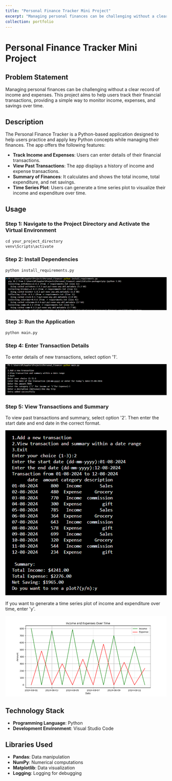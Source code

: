 ```yaml
---
title: "Personal Finance Tracker Mini Project"
excerpt: "Managing personal finances can be challenging without a clear record of income and expenses. This project aims to help users track their financial transactions, providing a simple way to monitor income, expenses, and savings over time.<br/><img src=''>"
collection: portfolio
---
```


<h1>Personal Finance Tracker Mini Project</h1>
<h2>Problem Statement</h2>
<p>Managing personal finances can be challenging without a clear record of income and expenses. This project aims to help users track their financial transactions, providing a simple way to monitor income, expenses, and savings over time.</p>

<h2>Description</h2>
<p>The Personal Finance Tracker is a Python-based application designed to help users practice and apply key Python concepts while managing their finances. The app offers the following features:</p>
<ul>
    <li><strong>Track Income and Expenses</strong>: Users can enter details of their financial transactions.</li>
    <li><strong>View Past Transactions</strong>: The app displays a history of income and expense transactions.</li>
    <li><strong>Summary of Finances</strong>: It calculates and shows the total income, total expenditure, and net savings.</li>
    <li><strong>Time Series Plot</strong>: Users can generate a time series plot to visualize their income and expenditure over time.</li>
</ul>

## Usage
### Step 1: Navigate to the Project Directory and Activate the Virtual Environment
<pre><code>cd your_project_directory
venv\Scripts\activate</code></pre>

### Step 2: Install Dependencies
<pre><code>python install_requirements.py</code></pre>
![Output1](https://github.com/23MD/Personal-Finance-Tracker/blob/6971a1811079c226f735321fa6e2082a2a6a3239/images/output1.PNG)

### Step 3: Run the Application
<pre><code>python main.py</code></pre>

### Step 4: Enter Transaction Details
<p>To enter details of new transactions, select option '1'.</p>

![Output2](https://github.com/23MD/Personal-Finance-Tracker/blob/6971a1811079c226f735321fa6e2082a2a6a3239/images/output2.PNG)

### Step 5: View Transactions and Summary
<p>To view past transactions and summary, select option '2'. Then enter the start date and end date in the correct format.</p>

![Output3](https://github.com/23MD/Personal-Finance-Tracker/blob/6971a1811079c226f735321fa6e2082a2a6a3239/images/output3.PNG)

<p>If you want to generate a time series plot of income and expenditure over time, enter 'y'.</p>

![Timeseries Plot](https://github.com/23MD/Personal-Finance-Tracker/blob/6971a1811079c226f735321fa6e2082a2a6a3239/images/Timeserieschart.png)

<h2>Technology Stack</h2>
<ul>
    <li><strong>Programming Language</strong>: Python</li>
    <li><strong>Development Environment</strong>: Visual Studio Code</li>
</ul>

<h2>Libraries Used</h2>
<ul>
    <li><strong>Pandas</strong>: Data manipulation</li>
    <li><strong>NumPy</strong>: Numerical computations</li>
    <li><strong>Matplotlib</strong>: Data visualization</li>
    <li><strong>Logging</strong>: Logging for debugging</li>
</ul>

